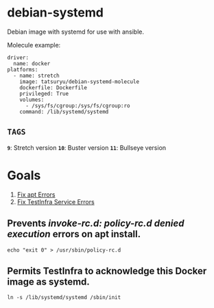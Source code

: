# debian-systemd

Debian image with systemd for use with ansible.

Molecule example:

```
driver:
  name: docker
platforms:
  - name: stretch
    image: tatsuryu/debian-systemd-molecule
    dockerfile: Dockerfile
    privileged: True
    volumes:
      - /sys/fs/cgroup:/sys/fs/cgroup:ro
    command: /lib/systemd/systemd
```

```TAGS```
----

**```9```**: Stretch version
**```10```**: Buster version
**```11```**: Bullseye version

# Goals

1. [Fix apt Errors](#Prevents)
2. [Fix TestInfra Service Errors](#Permits)

## Prevents *invoke-rc.d: policy-rc.d denied execution* errors on apt install.
```
echo "exit 0" > /usr/sbin/policy-rc.d
```

## Permits TestInfra to acknowledge this Docker image as systemd.
```
ln -s /lib/systemd/systemd /sbin/init
```

